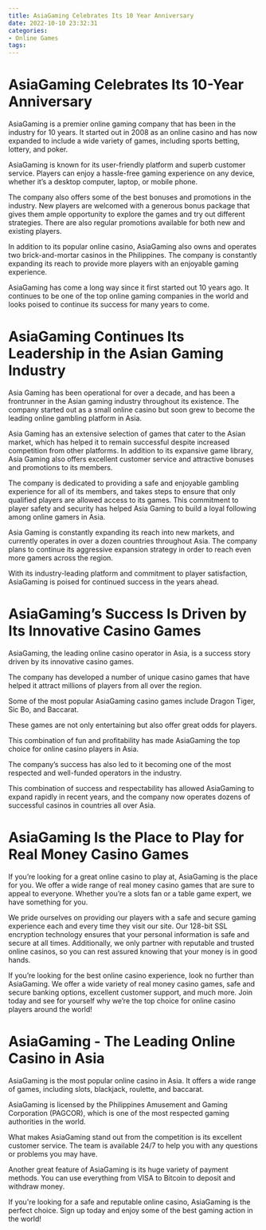 ```yaml
---
title: AsiaGaming Celebrates Its 10 Year Anniversary
date: 2022-10-10 23:32:31
categories:
- Online Games
tags:
---
```



#  AsiaGaming Celebrates Its 10-Year Anniversary

AsiaGaming is a premier online gaming company that has been in the industry for 10 years. It started out in 2008 as an online casino and has now expanded to include a wide variety of games, including sports betting, lottery, and poker.

AsiaGaming is known for its user-friendly platform and superb customer service. Players can enjoy a hassle-free gaming experience on any device, whether it’s a desktop computer, laptop, or mobile phone.

The company also offers some of the best bonuses and promotions in the industry. New players are welcomed with a generous bonus package that gives them ample opportunity to explore the games and try out different strategies. There are also regular promotions available for both new and existing players.

In addition to its popular online casino, AsiaGaming also owns and operates two brick-and-mortar casinos in the Philippines. The company is constantly expanding its reach to provide more players with an enjoyable gaming experience.

AsiaGaming has come a long way since it first started out 10 years ago. It continues to be one of the top online gaming companies in the world and looks poised to continue its success for many years to come.

#  AsiaGaming Continues Its Leadership in the Asian Gaming Industry


Asia Gaming has been operational for over a decade, and has been a frontrunner in the Asian gaming industry throughout its existence. The company started out as a small online casino but soon grew to become the leading online gambling platform in Asia.

Asia Gaming has an extensive selection of games that cater to the Asian market, which has helped it to remain successful despite increased competition from other platforms. In addition to its expansive game library, Asia Gaming also offers excellent customer service and attractive bonuses and promotions to its members.

The company is dedicated to providing a safe and enjoyable gambling experience for all of its members, and takes steps to ensure that only qualified players are allowed access to its games. This commitment to player safety and security has helped Asia Gaming to build a loyal following among online gamers in Asia.

Asia Gaming is constantly expanding its reach into new markets, and currently operates in over a dozen countries throughout Asia. The company plans to continue its aggressive expansion strategy in order to reach even more gamers across the region.

With its industry-leading platform and commitment to player satisfaction, AsiaGaming is poised for continued success in the years ahead.

#  AsiaGaming’s Success Is Driven by Its Innovative Casino Games

AsiaGaming, the leading online casino operator in Asia, is a success story driven by its innovative casino games.

The company has developed a number of unique casino games that have helped it attract millions of players from all over the region.

Some of the most popular AsiaGaming casino games include Dragon Tiger, Sic Bo, and Baccarat.

These games are not only entertaining but also offer great odds for players.

This combination of fun and profitability has made AsiaGaming the top choice for online casino players in Asia.

The company’s success has also led to it becoming one of the most respected and well-funded operators in the industry.

This combination of success and respectability has allowed AsiaGaming to expand rapidly in recent years, and the company now operates dozens of successful casinos in countries all over Asia.

#  AsiaGaming Is the Place to Play for Real Money Casino Games

If you’re looking for a great online casino to play at, AsiaGaming is the place for you. We offer a wide range of real money casino games that are sure to appeal to everyone. Whether you’re a slots fan or a table game expert, we have something for you.

We pride ourselves on providing our players with a safe and secure gaming experience each and every time they visit our site. Our 128-bit SSL encryption technology ensures that your personal information is safe and secure at all times. Additionally, we only partner with reputable and trusted online casinos, so you can rest assured knowing that your money is in good hands.

If you’re looking for the best online casino experience, look no further than AsiaGaming. We offer a wide variety of real money casino games, safe and secure banking options, excellent customer support, and much more. Join today and see for yourself why we’re the top choice for online casino players around the world!

#  AsiaGaming - The Leading Online Casino in Asia

AsiaGaming is the most popular online casino in Asia. It offers a wide range of games, including slots, blackjack, roulette, and baccarat.

AsiaGaming is licensed by the Philippines Amusement and Gaming Corporation (PAGCOR), which is one of the most respected gaming authorities in the world.

What makes AsiaGaming stand out from the competition is its excellent customer service. The team is available 24/7 to help you with any questions or problems you may have.

Another great feature of AsiaGaming is its huge variety of payment methods. You can use everything from VISA to Bitcoin to deposit and withdraw money.

If you're looking for a safe and reputable online casino, AsiaGaming is the perfect choice. Sign up today and enjoy some of the best gaming action in the world!